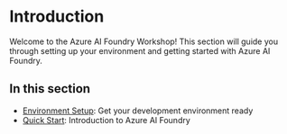 # Introduction

Welcome to the Azure AI Foundry Workshop! This section will guide you through setting up your environment and getting started with Azure AI Foundry.

## In this section

- [Environment Setup](overview.md): Get your development environment ready
- [Quick Start](ai-foundry.md): Introduction to Azure AI Foundry
